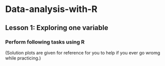 # Data-analysis-with-R
## Lesson 1: Exploring one variable
### Perform following tasks using R
(Solution plots are given for reference for you to help if you ever go wromg while practicing.)
